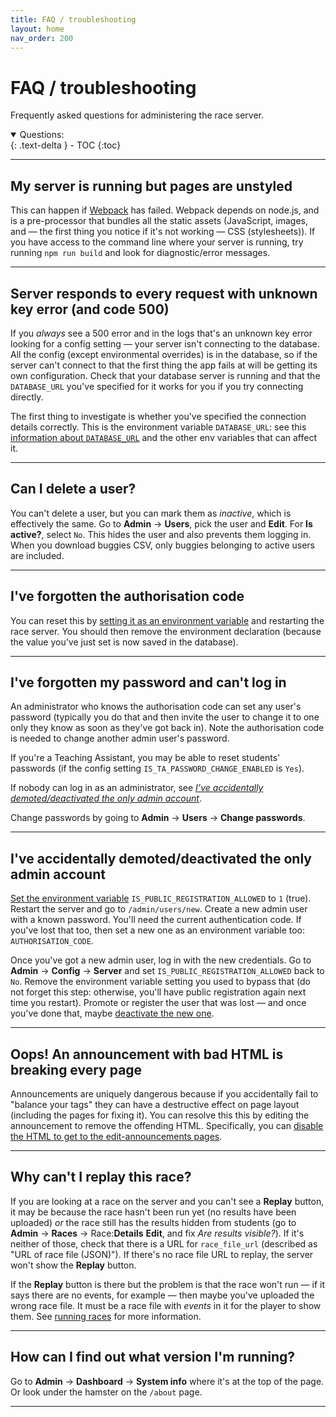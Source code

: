 ```yaml
---
title: FAQ / troubleshooting
layout: home
nav_order: 200
---
```


# FAQ / troubleshooting

Frequently asked questions for administering the race server.


<details open markdown="block">
  <summary>
    Questions:
  </summary>
  {: .text-delta }
- TOC
{:toc}
</details>

---

## My server is running but pages are unstyled

This can happen if [Webpack](https://webpack.js.org) has failed. Webpack
depends on node.js, and is a pre-processor that bundles all the static assets
(JavaScript, images, and — the first thing you notice if it's not working — CSS
(stylesheets)). If you have access to the command line where your server is
running, try running `npm run build` and look for diagnostic/error messages.

---

## Server responds to every request with unknown key error (and code 500)

If you _always_ see a 500 error and in the logs that's an unknown key error
looking for a config setting — your server isn't connecting to the database.
All the config (except environmental overrides) is in the database, so if
the server can't connect to that the first thing the app fails at will be
getting its own configuration. Check that your database server is running and
that the `DATABASE_URL` you've specified for it works for you if you try
connecting directly.

The first thing to investigate is whether you've specified the connection
details correctly. This is the environment variable `DATABASE_URL`: see this
[information about `DATABASE_URL`](../customising/env.html#database_url)
and the other env variables that can affect it.


---

## Can I delete a user?

You can't delete a user, but you can mark them as _inactive_, which is
effectively the same. Go to **Admin** → **Users**, pick the user and **Edit**.
For **Is active?**, select `No`. This hides the user and also prevents them
logging in. When you download buggies CSV, only buggies belonging to active
users are included.

---

## I've forgotten the authorisation code

You can reset this by [setting it as an environment variable](customising/env)
and restarting the race server. You should then remove the environment
declaration (because the value you've just set is now saved in the database).

---

## I've forgotten my password and can't log in

An administrator who knows the authorisation code can set any user's password
(typically you do that and then invite the user to change it to one only they
know as soon as they've got back in). Note the authorisation code is needed to
change another admin user's password.

If you're a Teaching Assistant, you may be able to reset students' passwords
(if the config setting `IS_TA_PASSWORD_CHANGE_ENABLED` is `Yes`).

If nobody can log in as an administrator, see
_[I’ve accidentally demoted/deactivated the only admin account](#ive-accidentally-demoteddeactivated-the-only-admin-account)_.

Change passwords by going to **Admin** → **Users** → **Change passwords**.

---

## I've accidentally demoted/deactivated the only admin account

[Set the environment variable](customising/env) `IS_PUBLIC_REGISTRATION_ALLOWED`
to `1` (true). Restart the server and go to `/admin/users/new`. Create a new
admin user with a known password. You'll need the current authentication code.
If you've lost that too, then set a new one as an environment variable too:
`AUTHORISATION_CODE`.

Once you've got a new admin user, log in with the new credentials. Go to
**Admin** → **Config** → **Server** and set `IS_PUBLIC_REGISTRATION_ALLOWED`
back to `No`. Remove the environment variable setting you used to bypass that
(do not forget this step: otherwise, you'll have public registration again next
time you restart). Promote or register the user that was lost — and once you've
done that, maybe [deactivate the new one](#can-i-delete-a-user).

---

## Oops! An announcement with bad HTML is breaking every page

Announcements are uniquely dangerous because if you accidentally fail to
"balance your tags" they can have a destructive effect on page layout
(including the pages for fixing it). You can resolve this this by editing the
announcement to remove the offending HTML. Specifically, you can
[disable the HTML to get to the edit-announcements pages](running/announcements.html#recovering-from-an-announcement-with-critically-broken-html).

---

## Why can't I replay this race?

If you are looking at a race on the server and you can't see a **Replay**
button, it may be because the race hasn't been run yet (no results have been
uploaded) _or_ the race still has the results hidden from students
(go to **Admin** → **Races** → Race:**Details** **Edit**, and fix _Are results
visible?_). If it's neither of those, check that there is a URL for
`race_file_url` (described as "URL of race file (JSON)"). If there's no race
file URL to replay, the server won't show the **Replay** button.

If the **Replay** button is there but the problem is that the race won't run
— if it says there are no events, for example — then maybe you've uploaded the
wrong race file. It must be a race file with _events_ in it for the player
to show them. See [running races](races/running) for more information.

---

## How can I find out what version I'm running?

Go to **Admin** → **Dashboard** → **System info** where it's at the top of the
page.  
Or look under the hamster on the <code>/about</code> page.

---



